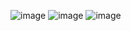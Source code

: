 ![image](https://github.com/I3lackCherry/marvel/assets/146437516/cf2a6c99-7762-4755-8f8d-7c204a7cb963)
![image](https://github.com/I3lackCherry/marvel/assets/146437516/3794baec-d642-4a87-ba07-e726c81ca713)
![image](https://github.com/I3lackCherry/marvel/assets/146437516/2bd5a46d-3fdd-4286-8428-4784238e3e66)
